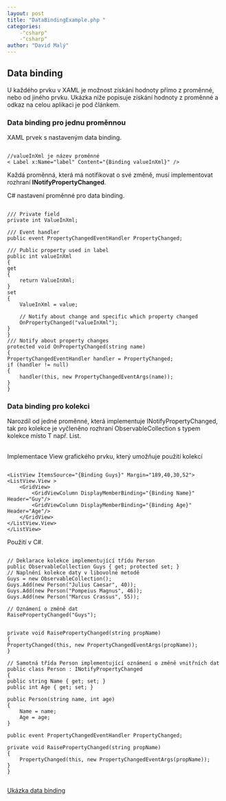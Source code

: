 ```yaml
---
layout: post
title: "DataBindingExample.php "
categories:
    -"csharp"
    -"csharp"
author: "David Malý"
--- 
```



## Data binding


U každého prvku v XAML je možnost získání hodnoty přímo z proměnné, nebo od jiného prvku. Ukázka níže popisuje získání hodnoty z proměnné a odkaz na celou aplikaci je pod článkem.


### Data binding pro jednu proměnnou


XAML prvek s nastaveným data binding.


```

//valueInXml je název proměnné
< Label x:Name="label" Content="{Binding valueInXml}" />
```


Každá proměnná, která má notifikovat o své změně, musí implementovat rozhraní **INotifyPropertyChanged**.



C# nastavení proměnné pro data binding.


```

/// Private field
private int ValueInXml;

/// Event handler 
public event PropertyChangedEventHandler PropertyChanged;

/// Public property used in label
public int valueInXml
{get{	return ValueInXml;}set{	ValueInXml = value;
	// Notify about change and specific which property changed	OnPropertyChanged("valueInXml");}
}
/// Notify about property changes
protected void OnPropertyChanged(string name)
{PropertyChangedEventHandler handler = PropertyChanged;if (handler != null){	handler(this, new PropertyChangedEventArgs(name));}
}

```

### Data binding pro kolekci




Narozdíl od jedné proměnné, která implementuje INotifyPropertyChanged, tak pro kolekce je vyčleněno rozhraní ObservableCollection s typem kolekce místo T např. List.

<br>Implementace View grafického prvku, který umožňuje použití kolekcí




```

<ListView ItemsSource="{Binding Guys}" Margin="189,40,30,52"><ListView.View >	<GridView>		<GridViewColumn DisplayMemberBinding="{Binding Name}" Header="Guy"/>		<GridViewColumn DisplayMemberBinding="{Binding Age}" Header="Age"/>	</GridView></ListView.View>
</ListView>

```


Použití v C#.


```

// Deklarace kolekce implementující třídu Person
public ObservableCollection Guys { get; protected set; }
// Naplnění kolekce daty v libovolné metodě
Guys = new ObservableCollection();
Guys.Add(new Person("Julius Caesar", 40));
Guys.Add(new Person("Pompeius Magnus", 46));
Guys.Add(new Person("Marcus Crassus", 55));

// Oznámení o změně dat
RaisePropertyChanged("Guys");


private void RaisePropertyChanged(string propName)
{PropertyChanged(this, new PropertyChangedEventArgs(propName));
}

// Samotná třída Person implementující oznámení o změně vnitřních dat
public class Person : INotifyPropertyChanged
{public string Name { get; set; }public int Age { get; set; }
public Person(string name, int age){	Name = name;	Age = age;}
public event PropertyChangedEventHandler PropertyChanged;
private void RaisePropertyChanged(string propName){	PropertyChanged(this, new PropertyChangedEventArgs(propName));}
}


```
[Ukázka data binding](attachment/WpfDataBinding.zip)
